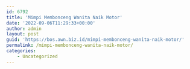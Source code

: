 ```yaml
---
id: 6792
title: 'Mimpi Membonceng Wanita Naik Motor'
date: '2022-09-06T11:29:33+00:00'
author: admin
layout: post
guid: 'https://bos.awn.biz.id/mimpi-membonceng-wanita-naik-motor/'
permalink: /mimpi-membonceng-wanita-naik-motor/
categories:
    - Uncategorized
---
```


